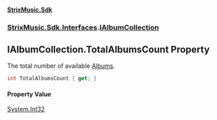 #### [StrixMusic.Sdk](./index.md 'index')
### [StrixMusic.Sdk.Interfaces](./StrixMusic-Sdk-Interfaces.md 'StrixMusic.Sdk.Interfaces').[IAlbumCollection](./StrixMusic-Sdk-Interfaces-IAlbumCollection.md 'StrixMusic.Sdk.Interfaces.IAlbumCollection')
## IAlbumCollection.TotalAlbumsCount Property
The total number of available [Albums](./StrixMusic-Sdk-Interfaces-IAlbumCollection-Albums.md 'StrixMusic.Sdk.Interfaces.IAlbumCollection.Albums').  
```csharp
int TotalAlbumsCount { get; }
```
#### Property Value
[System.Int32](https://docs.microsoft.com/en-us/dotnet/api/System.Int32 'System.Int32')  
